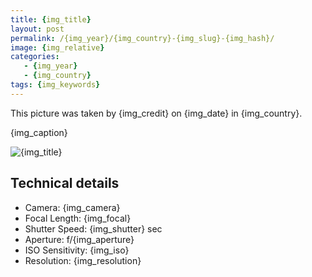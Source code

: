 ```yaml
---
title: {img_title}
layout: post
permalink: /{img_year}/{img_country}-{img_slug}-{img_hash}/
image: {img_relative}
categories:
   - {img_year}
   - {img_country}
tags: {img_keywords}
---
```

   
This picture was taken by {img_credit} on {img_date} in {img_country}.

{img_caption}

![{img_title}]({img_relative})

## Technical details
* <i class="fa-solid fa-camera"></i> Camera: {img_camera}
* <i class="fa-solid fa-square-caret-left"></i> Focal Length: {img_focal}
* <i class="fa-solid fa-stopwatch"></i> Shutter Speed: {img_shutter} sec
* <i class="fa-solid fa-circle-dot"></i> Aperture: f/{img_aperture}
* <i class="fa-solid fa-lightbulb"></i> ISO Sensitivity: {img_iso}
* <i class="fa-solid fa-square-full"></i> Resolution: {img_resolution}
